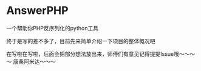 # AnswerPHP
一个帮助你PHP反序列化的python工具

终于是写的差不多了，目前先来简单介绍一下项目的整体概况吧


在写啦在写啦，后面会把部分想法放出来，师傅们有意见记得提提Issue哦～～～～
康桑阿米达～～～
